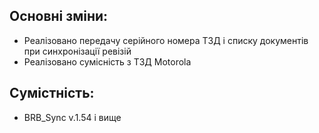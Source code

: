 ## Основні зміни:

* Реалізовано передачу серійного номера ТЗД і списку документів при синхронізації ревізій
* Реалізовано сумісність з ТЗД Motorola

## Сумістність:

* BRB_Sync v.1.54 і вище